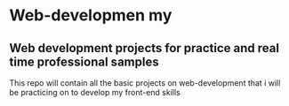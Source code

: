 # Web-developmen my 
Web development projects  for practice and real time professional samples
------------------------------------------------------------------------------------------------
This repo will contain all the basic projects on web-development that i will be practicing on to develop my front-end skills
